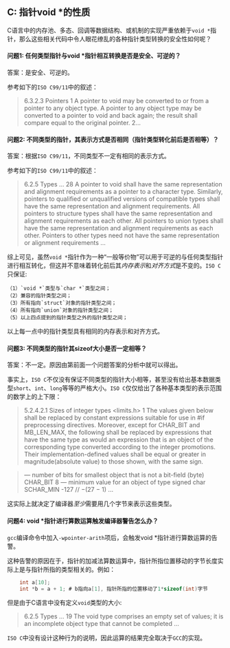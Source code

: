 ## C: 指针void *的性质

C语言中的内存池、多态、回调等数据结构、或机制的实现严重依赖于`void *`指针，那么这些相关代码中令人眼花缭乱的各种指针类型转换的安全性如何呢？

#### 问题1: 任何类型指针与void *指针相互转换是否是安全、可逆的？

答案：是安全、可逆的。

参考如下的`ISO C99/11`中的叙述：
> 6.3.2.3 Pointers
> 1 A pointer to void may be converted to or from a pointer to any object type. A pointer to
any object type may be converted to a pointer to void and back again; the result shall
compare equal to the original pointer.
> 2...

#### 问题2: 不同类型的指针，其表示方式是否相同（指针类型转化前后是否相等）？

答案：根据`ISO C99/11`，不同类型不一定有相同的表示方式。

参考如下的`ISO C99/11`中的叙述：
> 6.2.5 Types
> ...
>28 A pointer to void shall have the same representation and alignment requirements as a
pointer to a character type. Similarly, pointers to qualified or unqualified versions of
compatible types shall have the same representation and alignment requirements. All
pointers to structure types shall have the same representation and alignment requirements
as each other. All pointers to union types shall have the same representation and
alignment requirements as each other. Pointers to other types need not have the same
representation or alignment requirements
> ...

综上可见，虽然`void *`指针作为一种“一般等价物”可以用于可逆的与任何类型指针进行相互转化，但这并不意味着转化前后其*内存表示*和*对齐方式*是不变的。`ISO C`只保证:
```
（1）`void *`类型与`char *`类型之间；
（2）兼容的指针类型之间；
（3）所有指向`struct`对象的指针类型之间；
（4）所有指向`union`对象的指针类型之间；
（5）以上四点提到的指针类型之外的指针类型之间；
```
以上每一点中的指针类型具有相同的内存表示和对齐方式。

#### 问题3: 不同类型的指针其sizeof大小是否一定相等？

答案：不一定。原因由第前面一个问题答案的分析中就可以得出。

事实上，`ISO C`不仅没有保证不同类型的指针大小相等，甚至没有给出基本数据类型`short`、`int`、`long`等等的严格大小。`ISO C`仅仅给出了各种基本类型的表示范围的数学上的上下限：

> 5.2.4.2.1 Sizes of integer types <limits.h>
> 1 The values given below shall be replaced by constant expressions suitable for use in #if
preprocessing directives. Moreover, except for CHAR_BIT and MB_LEN_MAX, the
following shall be replaced by expressions that have the same type as would an
expression that is an object of the corresponding type converted according to the integer
promotions. Their implementation-defined values shall be equal or greater in magnitude(absolute value) to those shown, with the same sign.

> — number of bits for smallest object that is not a bit-field (byte)
CHAR_BIT 8
> — minimum value for an object of type signed char
SCHAR_MIN -127 // −(27 − 1)
> ...

这实际上就决定了编译器*至少*需要用几个字节来表示这些类型。

#### 问题4: void *指针进行算数运算触发编译器警告怎么办？

`gcc`编译命令中加入`-wpointer-arith`项后，会触发void *指针进行算数运算的告警。

这种告警的原因在于，指针的加减法算数运算中，指针所指位置移动的字节长度实际上是与指针所指的类型相关的。例如：

```c
    int a[10];
    int *b = a + 1; # b指向a[1], 指针所指的位置移动了1*sizeof(int)字节
````

但是由于C语言中没有定义`void`类型的大小:

> 6.2.5 Types
> ...
> 19 The void type comprises an empty set of values; it is an incomplete object type that
cannot be completed
> ...

`ISO C`中没有设计这种行为的说明，因此运算的结果完全取决于`GCC`的实现。
